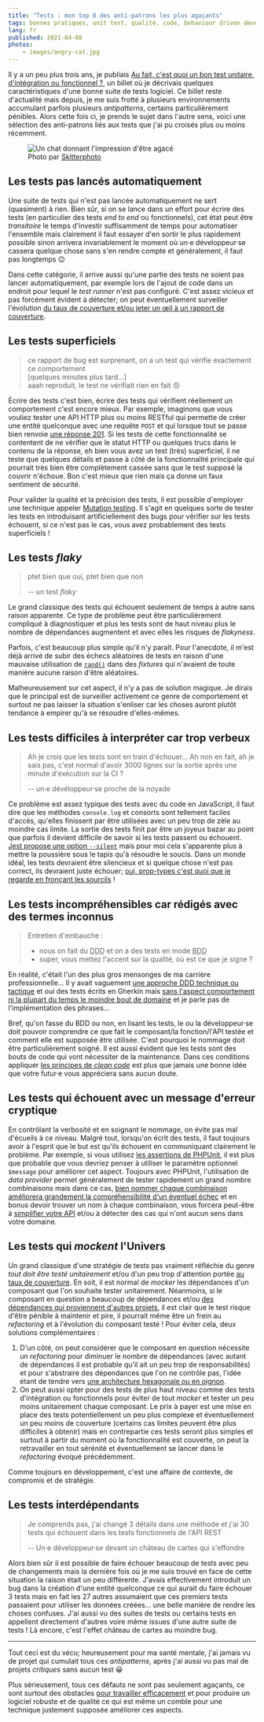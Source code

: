 ```yaml
---
title: "Tests : mon top 8 des anti-patrons les plus agaçants"
tags: bonnes pratiques, unit test, qualité, code, behaviour driven development, tdd, php, javascript, php
lang: fr
published: 2021-04-08
photos:
    - images/angry-cat.jpg
---
```


Il y a un peu plus trois ans, je publiais [Au fait, c'est quoi un bon test
unitaire, d'intégration ou
fonctionnel ?](/post/bon-test-unitaire-integration-fonctionnel), un billet où je
décrivais quelques caractéristiques d'une bonne suite de tests logiciel. Ce
billet reste d'actualité mais depuis, je me suis frotté à plusieurs
environnements accumulant parfois plusieurs _antipatterns_, certains
particulièrement pénibles. Alors cette fois ci, je prends le sujet dans l'autre
sens, voici une sélection des anti-patrons liés aux tests que j'ai pu croisés
plus ou moins récemment.


<figure class="object-center bordered">
    <img loading="lazy" src="/images/660x/angry-cat.jpg" alt="Un chat donnant l'impression d'être agacé">
    <footer>
    Photo par <a
    href="https://pixabay.com/users/skitterphoto-324082/">Skitterphoto</a>
    </footer>
</figure>

## Les tests pas lancés automatiquement

Une suite de tests qui n'est pas lancée automatiquement ne sert (quasiment) à
rien. Bien sûr, si on se lance dans un effort pour écrire des tests (en
particulier des tests _end to end_ ou fonctionnels), cet état peut être
_transitoire_ le temps d'investir suffisamment de temps pour automatiser
l'ensemble mais clairement il faut essayer d'en sortir le plus rapidement
possible sinon arrivera invariablement le moment où un·e développeur·se cassera
quelque chose sans s'en rendre compte et généralement, il faut pas longtemps 😉

Dans cette catégorie, il arrive aussi qu'une partie des tests ne soient pas
lancer automatiquement, par exemple lors de l'ajout de code dans un endroit pour
lequel le _test runner_ n'est pas configuré. C'est assez vicieux et pas
forcément évident à détecter; on peut éventuellement
surveiller l'évolution [du taux de couverture et/ou jeter un œil à un rapport de
couverture](/post/code-coverage-taux-couverture-tests/).

## Les tests superficiels

> ce rapport de bug est surprenant, on a un test qui vérifie exactement ce comportement\
> [quelques minutes plus tard…]\
> aaah reproduit, le test ne vérifiait rien en fait 😠

Écrire des tests c'est bien, écrire des tests qui vérifient réellement un
comportement c'est encore mieux. Par exemple, imaginons que vous vouliez tester
une API HTTP plus ou moins RESTful qui permette de créer une entité quelconque
avec une requête `POST` et qui lorsque tout se passe bien renvoie [une réponse
201](https://httpstatuses.com/201). Si les tests de cette fonctionnalité se
contentent de ne vérifier que le statut HTTP ou quelques trucs dans le contenu
de la réponse, eh bien vous avez un test (très) superficiel, il ne teste que
quelques détails et passe à côté de la fonctionnalité principale qui pourrait
très bien être complètement cassée sans que le test supposé la couvrir n'échoue.
Bon c'est mieux que rien mais ça donne un faux sentiment de sécurité.

Pour valider la qualité et la précision des tests, il est possible d'employer
une technique appeler [Mutation
testing](https://blog.ippon.fr/2020/05/20/le-mutation-testing-ou-comment-tester-ses-tests/).
Il s'agit en quelques sorte de tester les tests en introduisant artificiellement
des bugs pour vérifier sur les tests échouent, si ce n'est pas le cas, vous avez
probablement des tests superficiels !

## Les tests _flaky_

> ptet bien que oui, ptet bien que non
>
> -- un test _flaky_

Le grand classique des tests qui échouent seulement de temps à autre sans raison
apparente. Ce type de problème peut être particulièrement compliqué à
diagnostiquer et plus les tests sont de haut niveau plus le nombre de
dépendances augmentent et avec elles les risques de _flakyness_.

Parfois, c'est beaucoup plus simple qu'il n'y paraît. Pour l'anecdote, il m'est
déjà arrivé de subir des échecs aléatoires de tests en raison d'une mauvaise
utilisation de [`rand()`](https://www.php.net/rand) dans des _fixtures_ qui
n'avaient de toute manière aucune raison d'être aléatoires.

Malheureusement sur cet aspect, il n'y a pas de solution magique. Je dirais que
le principal est de surveiller activement ce genre de comportement et surtout ne
pas laisser la situation s'enliser car les choses auront plutôt tendance à
empirer qu'à se résoudre d'elles-mêmes.

## Les tests difficiles à interpréter car trop verbeux

> Ah je crois que les tests sont en train d'échouer… Ah non en fait, ah je sais
> pas, c'est normal d'avoir 3000 lignes sur la sortie après une minute
> d'éxécution sur la CI ?
>
> -- un·e dévéloppeur·se proche de la noyade

Ce problème est assez typique des tests avec du code en JavaScript, il faut dire
que les méthodes `console.log` et consorts sont tellement faciles d'accès,
qu'elles finissent par être utilisées avec un peu trop de zèle au moindre cas
limite. La sortie des tests finit par être un joyeux bazar au point que
parfois il devient difficile de savoir si les tests passent ou échouent.
[Jest propose une option
`--silent`](https://jestjs.io/docs/cli#--silent) mais pour moi cela
s'apparente plus à mettre la poussière sous le tapis qu'à résoudre le soucis.
Dans un monde idéal, les tests devraient être silencieux et si quelque chose
n'est pas correct, ils devraient juste échouer; [oui, prop-types c'est quoi que
je regarde en fronçant les sourcils](https://github.com/facebook/prop-types/issues/28) !

## Les tests incompréhensibles car rédigés avec des termes inconnus

> Entretien d'embauche :
>
> - nous on fait du <abbr title="Domain Driven
> Design">DDD</abbr> et on a des tests en mode <abbr title="Behavior Driven
> Development">BDD</abbr>
> - super, vous mettez l'accent sur la qualité, où est ce que je signe ?

En réalité, c'était l'un des plus gros mensonges de ma
carrière professionnelle… Il y avait vaguement [une approche DDD
technique ou
tactique](https://www.lilobase.me/le-domain-driven-design-sous-langle-strategique-une-introduction/)
et oui des tests écrits en Gherkin mais [sans l'aspect
comportement ni la plupart du temps le moindre bout de domaine](https://blog.ippon.fr/2021/02/24/4-idees-recues-sur-le-bdd-behavior-driven-development/)
et je parle pas de l'implémentation des phrases…

Bref, qu'on fasse du BDD ou non, en lisant les tests, le ou la développeur·se
doit pouvoir comprendre ce que fait le composant/la fonction/l'API testée et
comment elle est supposée être utilisée. C'est pourquoi le nommage doit être
particulièrement soigné. Il est aussi évident que les tests sont des bouts de
code qui vont nécessiter de la maintenance. Dans ces conditions appliquer [les
principes de _clean code_](/post/clean-code/) est plus que jamais une bonne idée
que votre futur·e vous appréciera sans aucun doute.

## Les tests qui échouent avec un message d'erreur cryptique

En contrôlant la verbosité et en soignant le nommage, on évite pas mal d'écueils
à ce niveau. Malgré tout, lorsqu'on écrit des tests, il faut toujours avoir à
l'esprit que le but est qu'ils échouent en communiquant clairement le problème.
Par exemple, si vous utilisez [les assertions de
PHPUnit](https://phpunit.readthedocs.io/en/9.5/assertions.html), il est plus que
probable que vous devriez penser à utiliser le paramètre optionnel `$message`
pour améliorer cet aspect. Toujours avec PHPUnit, l'utilisation de _data
provider_ permet généralement de tester rapidement un grand nombre combinaisons
mais dans ce cas,
[bien nommer chaque combinaison améliorera grandement la compréhensibilité d'un
éventuel
échec](https://phpunit.readthedocs.io/en/9.5/writing-tests-for-phpunit.html#writing-tests-for-phpunit-data-providers-examples-datatest1-php)
et en bonus devoir trouver un nom à chaque combinaison, vous forcera peut-être à
[simplifier votre API](/post/au-cas-ou/) et/ou à détecter des cas qui n'ont
aucun sens dans votre domaine.

## Les tests qui _mockent_ l'Univers

Un grand classique d'une stratégie de tests pas vraiment réfléchie du genre
_tout doit être testé unitairement_ et/ou d'un
peu trop d'attention portée [au taux de
couverture](/post/code-coverage-taux-couverture-tests/). En soit, il est normal
de _mocker_ les dépendances d'un composant que l'on souhaite tester
unitairement. Néanmoins, si le composant en question a beaucoup de dépendances
et/ou [des dépendances qui proviennent d'autres projets](https://matthiasnoback.nl/2018/02/mocking-at-architectural-boundaries-persistence-and-time/),
il est clair que le test risque d'être pénible à maintenir et pire, il pourrait
même être un frein au _refactoring_ et à l'évolution du composant testé ! Pour
éviter cela, deux solutions complémentaires :

1. D'un côté, on peut considérer que le composant en question nécessite un
   _refactoring_ pour diminuer le nombre de dépendances (avec autant de
   dépendances il est probable qu'il ait un peu trop de responsabilités) et pour
   s'abstraire des dépendances que l'on ne contrôle pas, l'idée étant de tendre
   vers [une architecture hexagonale ou en
   oignon](https://fr.wikipedia.org/wiki/Architecture_hexagonale_(logiciel)#Variantes).
1. On peut aussi opter pour des tests de plus haut niveau comme des tests
   d'intégration ou fonctionnels pour éviter de tout _mocker_ et tester un peu
   moins unitairement chaque composant. Le prix à payer est une mise en place
   des tests potentiellement un peu plus complexe et éventuellement un peu
   moins de couverture (certains cas limites peuvent être plus difficiles à
   obtenir) mais en contrepartie ces tests seront plus simples et surtout à
   partir du moment où la fonctionnalité est couverte, on peut la retravailler
   en tout sérénité et éventuellement se lancer dans le _refactoring_ évoqué
   précédemment.

Comme toujours en développement, c'est une affaire de contexte, de compromis et
de stratégie.

## Les tests interdépendants

> Je comprends pas, j'ai changé 3 détails dans une méthode et j'ai 30 tests qui
> échouent dans les tests fonctionnels de l'API REST
>
> -- Un·e développeur·se devant un château de cartes qui s'effondre

Alors bien sûr il est possible de faire échouer beaucoup de tests avec peu de
changements mais la dernière fois où je me suis trouvé en face de cette
situation la raison était un peu différente. J'avais effectivement introduit un bug
dans la création d'une entité quelconque ce qui aurait du faire échouer 3
tests mais en fait les 27 autres assumaient que ces premiers tests
passaient pour utiliser les données créées… une belle manière de rendre les
choses confuses. J'ai aussi vu des suites de tests ou certains tests en
appellent directement d'autres voire même issues d'une autre suite de tests ! Là
encore, c'est l'effet château de cartes au moindre bug.

---

Tout ceci est du vécu; heureusement pour ma santé
mentale, j'ai jamais vu de projet qui cumulait tous ces _antipatterns_, après
j'ai aussi vu pas mal de projets _critiques_ sans aucun test 😀

Plus sérieusement, tous ces défauts ne sont pas seulement agaçants, ce sont
surtout des obstacles [pour travailler
efficacement](/post/maximiser-efficacite-developpeurs/) et pour produire un
logiciel robuste et de qualité ce qui est même un comble pour une technique
justement supposée améliorer ces aspects.

